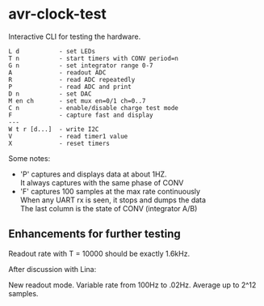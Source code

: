 # avr-clock-test

Interactive CLI for testing the hardware.

    L d           - set LEDs
    T n           - start timers with CONV period=n
    G n           - set integrator range 0-7
    A             - readout ADC
    R             - read ADC repeatedly
    P             - read ADC and print
    D n           - set DAC
    M en ch       - set mux en=0/1 ch=0..7
    C n           - enable/disable charge test mode
    F             - capture fast and display
    ---
    W t r [d...]  - write I2C
    V             - read timer1 value
    X             - reset timers

Some notes:

* 'P' captures and displays data at about 1HZ.
<br>It always captures with the same phase of CONV
* 'F' captures 100 samples at the max rate continuously
<br>When any UART rx is seen, it stops and dumps the data
<br>The last column is the state of CONV (integrator A/B)

## Enhancements for further testing

Readout rate with T = 10000 should be exactly 1.6kHz.

After discussion with Lina:

New readout mode.  Variable rate from 100Hz to .02Hz.
Average up to 2^12 samples.



